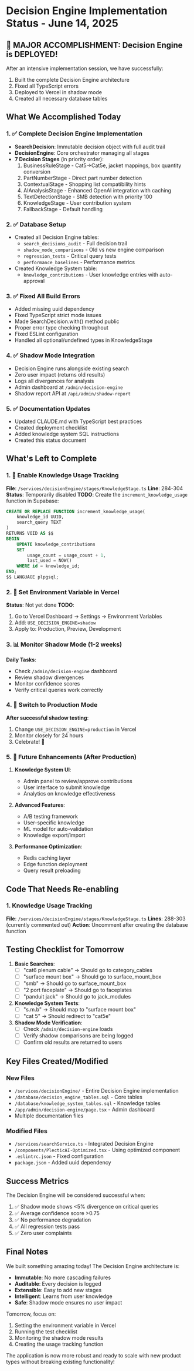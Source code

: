 # Decision Engine Implementation Status - June 14, 2025

## 🎉 MAJOR ACCOMPLISHMENT: Decision Engine is DEPLOYED!

After an intensive implementation session, we have successfully:
1. Built the complete Decision Engine architecture
2. Fixed all TypeScript errors
3. Deployed to Vercel in shadow mode
4. Created all necessary database tables

## What We Accomplished Today

### 1. ✅ Complete Decision Engine Implementation
- **SearchDecision**: Immutable decision object with full audit trail
- **DecisionEngine**: Core orchestrator managing all stages
- **7 Decision Stages** (in priority order):
  1. BusinessRuleStage - Cat5→Cat5e, jacket mappings, box quantity conversion
  2. PartNumberStage - Direct part number detection
  3. ContextualStage - Shopping list compatibility hints
  4. AIAnalysisStage - Enhanced OpenAI integration with caching
  5. TextDetectionStage - SMB detection with priority 100
  6. KnowledgeStage - User contribution system
  7. FallbackStage - Default handling

### 2. ✅ Database Setup
- Created all Decision Engine tables:
  - `search_decisions_audit` - Full decision trail
  - `shadow_mode_comparisons` - Old vs new engine comparison
  - `regression_tests` - Critical query tests
  - `performance_baselines` - Performance metrics
- Created Knowledge System table:
  - `knowledge_contributions` - User knowledge entries with auto-approval

### 3. ✅ Fixed All Build Errors
- Added missing uuid dependency
- Fixed TypeScript strict mode issues
- Made SearchDecision.with() method public
- Proper error type checking throughout
- Fixed ESLint configuration
- Handled all optional/undefined types in KnowledgeStage

### 4. ✅ Shadow Mode Integration
- Decision Engine runs alongside existing search
- Zero user impact (returns old results)
- Logs all divergences for analysis
- Admin dashboard at `/admin/decision-engine`
- Shadow report API at `/api/admin/shadow-report`

### 5. ✅ Documentation Updates
- Updated CLAUDE.md with TypeScript best practices
- Created deployment checklist
- Added knowledge system SQL instructions
- Created this status document

## What's Left to Complete

### 1. 🔧 Enable Knowledge Usage Tracking
**File**: `/services/decisionEngine/stages/KnowledgeStage.ts`
**Line**: 284-304
**Status**: Temporarily disabled
**TODO**: Create the `increment_knowledge_usage` function in Supabase:

```sql
CREATE OR REPLACE FUNCTION increment_knowledge_usage(
    knowledge_id UUID,
    search_query TEXT
)
RETURNS VOID AS $$
BEGIN
    UPDATE knowledge_contributions
    SET 
        usage_count = usage_count + 1,
        last_used = NOW()
    WHERE id = knowledge_id;
END;
$$ LANGUAGE plpgsql;
```

### 2. 🌟 Set Environment Variable in Vercel
**Status**: Not yet done
**TODO**: 
1. Go to Vercel Dashboard → Settings → Environment Variables
2. Add: `USE_DECISION_ENGINE=shadow`
3. Apply to: Production, Preview, Development

### 3. 📊 Monitor Shadow Mode (1-2 weeks)
**Daily Tasks**:
- Check `/admin/decision-engine` dashboard
- Review shadow divergences
- Monitor confidence scores
- Verify critical queries work correctly

### 4. 🚀 Switch to Production Mode
**After successful shadow testing**:
1. Change `USE_DECISION_ENGINE=production` in Vercel
2. Monitor closely for 24 hours
3. Celebrate! 🎉

### 5. 🔮 Future Enhancements (After Production)
1. **Knowledge System UI**:
   - Admin panel to review/approve contributions
   - User interface to submit knowledge
   - Analytics on knowledge effectiveness

2. **Advanced Features**:
   - A/B testing framework
   - User-specific knowledge
   - ML model for auto-validation
   - Knowledge export/import

3. **Performance Optimization**:
   - Redis caching layer
   - Edge function deployment
   - Query result preloading

## Code That Needs Re-enabling

### 1. Knowledge Usage Tracking
**File**: `/services/decisionEngine/stages/KnowledgeStage.ts`
**Lines**: 288-303 (currently commented out)
**Action**: Uncomment after creating the database function

## Testing Checklist for Tomorrow

1. **Basic Searches**:
   - [ ] "cat6 plenum cable" → Should go to category_cables
   - [ ] "surface mount box" → Should go to surface_mount_box
   - [ ] "smb" → Should go to surface_mount_box
   - [ ] "2 port faceplate" → Should go to faceplates
   - [ ] "panduit jack" → Should go to jack_modules

2. **Knowledge System Tests**:
   - [ ] "s.m.b" → Should map to "surface mount box"
   - [ ] "cat 5" → Should redirect to "cat5e"

3. **Shadow Mode Verification**:
   - [ ] Check `/admin/decision-engine` loads
   - [ ] Verify shadow comparisons are being logged
   - [ ] Confirm old results are returned to users

## Key Files Created/Modified

### New Files
- `/services/decisionEngine/` - Entire Decision Engine implementation
- `/database/decision_engine_tables.sql` - Core tables
- `/database/knowledge_system_tables.sql` - Knowledge tables
- `/app/admin/decision-engine/page.tsx` - Admin dashboard
- Multiple documentation files

### Modified Files
- `/services/searchService.ts` - Integrated Decision Engine
- `/components/PlecticAI-Optimized.tsx` - Using optimized component
- `.eslintrc.json` - Fixed configuration
- `package.json` - Added uuid dependency

## Success Metrics

The Decision Engine will be considered successful when:
1. ✅ Shadow mode shows <5% divergence on critical queries
2. ✅ Average confidence score >0.75
3. ✅ No performance degradation
4. ✅ All regression tests pass
5. ✅ Zero user complaints

## Final Notes

We built something amazing today! The Decision Engine architecture is:
- **Immutable**: No more cascading failures
- **Auditable**: Every decision is logged
- **Extensible**: Easy to add new stages
- **Intelligent**: Learns from user knowledge
- **Safe**: Shadow mode ensures no user impact

Tomorrow, focus on:
1. Setting the environment variable in Vercel
2. Running the test checklist
3. Monitoring the shadow mode results
4. Creating the usage tracking function

The application is now more robust and ready to scale with new product types without breaking existing functionality!